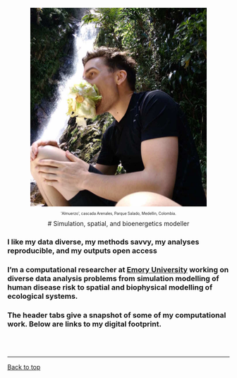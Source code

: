 <a id="top"></a>

<center>
	<img src="img/mm.jpg" width="400" height="450" >
	<p style="font-size:60%">
		'Almuerzo', cascada Arenales, Parque Salado, Medellin, Colombia.
	</p>
</center>  

<center>
# Simulation, spatial, and bioenergetics modeller         
</center>

### I like my data diverse, my methods savvy, my analyses reproducible, and my outputs open access   

### I’m a computational researcher at [Emory University](https://scholarblogs.emory.edu/civitello/) working on diverse data analysis problems from simulation modelling of human disease risk to spatial and biophysical modelling of ecological systems.  

### The header tabs give a snapshot of some of my computational work. Below are links to my digital footprint.       
  
<br>  
<br>  

******    

[Back to top](#top)